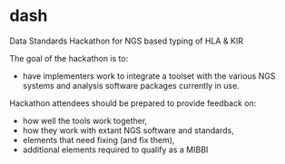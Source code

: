 dash
====

Data Standards Hackathon for NGS based typing of HLA &amp; KIR

The goal of the hackathon is to:
* have implementers work to integrate a toolset with the various NGS systems and analysis software packages currently in use.

Hackathon attendees should be prepared to provide feedback on:
* how well the tools work together,
* how they work with extant NGS software and standards,
* elements that need fixing (and fix them),
* additional elements required to qualify as a MIBBI

